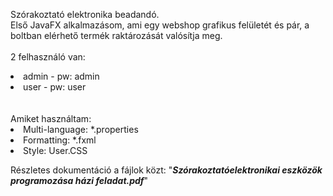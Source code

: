Szórakoztató elektronika beadandó.<br>
Első JavaFX alkalmazásom, ami egy webshop grafikus felületét és pár, a boltban elérhető termék raktározását valósítja meg.<br><br>
2 felhasználó van:
<li>admin - pw: admin</li>
<li>user - pw: user</li>
<br><br>
Amiket használtam:
<li>Multi-language:	*.properties</li>
<li>Formatting:		*.fxml</li>
<li>Style:		User.CSS</li>

Részletes dokumentáció a fájlok közt: "_**Szórakoztatóelektronikai eszközök programozása házi feladat.pdf**_"
